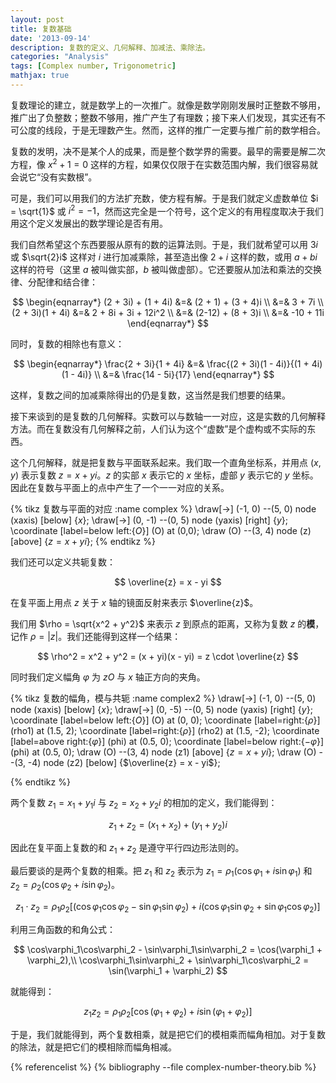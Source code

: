 ```yaml
---
layout: post
title: 复数基础
date: '2013-09-14'
description: 复数的定义、几何解释、加减法、乘除法。
categories: "Analysis"
tags: [Complex number, Trigonometric]
mathjax: true
---
```


复数理论的建立，就是数学上的一次推广。就像是数学刚刚发展时正整数不够用，推广出了负整数；整数不够用，推广产生了有理数；接下来人们发现，其实还有不可公度的线段，于是无理数产生。然而，这样的推广一定要与推广前的数学相合。

复数的发明，决不是某个人的成果，而是整个数学界的需要。最早的需要是解二次方程，像 $x^2 + 1 = 0$ 这样的方程，如果仅仅限于在实数范围内解，我们很容易就会说它“没有实数根”。

可是，我们可以用我们的方法扩充数，使方程有解。于是我们就定义虚数单位 $i = \sqrt{1}$ 或 $i^2 = -1$，然而这完全是一个符号，这个定义的有用程度取决于我们用这个定义发展出的数学理论是否有用。

我们自然希望这个东西要服从原有的数的运算法则。于是，我们就希望可以用 $3i$ 或 $\sqrt{2}i$ 这样对 $i$ 进行加减乘除，甚至造出像 $2 + i$ 这样的数，或用 $a + b i$ 这样的符号（这里 $a$ 被叫做实部，$b$ 被叫做虚部）。它还要服从加法和乘法的交换律、分配律和结合律：

$$
\begin{eqnarray*}
  (2 + 3i) + (1 + 4i) &=& (2 + 1) + (3 + 4)i \\
                      &=& 3 + 7i \\
  (2 + 3i)(1 + 4i)    &=& 2 + 8i + 3i + 12i^2 \\
                      &=& (2-12) + (8 + 3)i \\
                      &=& -10 + 11i
\end{eqnarray*}
$$

同时，复数的相除也有意义：

$$
\begin{eqnarray*}
  \frac{2 + 3i}{1 + 4i} &=& \frac{(2 + 3i)(1 - 4i)}{(1 + 4i)(1 - 4i)} \\
                        &=& \frac{14 - 5i}{17}
\end{eqnarray*}
$$

这样，复数之间的加减乘除得出的仍是复数，这当然是我们想要的结果。

<!--more-->

接下来谈到的是复数的几何解释。实数可以与数轴一一对应，这是实数的几何解释方法。而在复数没有几何解释之前，人们认为这个“虚数”是个虚构或不实际的东西。

这个几何解释，就是把复数与平面联系起来。我们取一个直角坐标系，并用点 $(x, y)$ 表示复数 $z = x + yi$。$z$ 的实部 $x$ 表示它的 $x$ 坐标，虚部 $y$ 表示它的 $y$ 坐标。因此在复数与平面上的点中产生了一个一一对应的关系。

{% tikz 复数与平面的对应 :name complex %}
\draw[->] (-1, 0) --(5, 0) node (xaxis) [below] {$x$};
\draw[->] (0, -1) --(0, 5) node (yaxis) [right] {$y$};
\coordinate [label=below left:{$O$}] (O) at (0,0);
\draw (O) --(3, 4) node (z) [above] {$z = x + yi$};
{% endtikz %}

我们还可以定义共轭复数：

$$ \overline{z} = x - yi $$

在复平面上用点 $z$ 关于 $x$ 轴的镜面反射来表示 $\overline{z}$。

我们用 $\rho = \sqrt{x^2 + y^2}$ 来表示 $z$ 到原点的距离，又称为复数 $z$ 的**模**，记作 $\rho = |z|$。我们还能得到这样一个结果：

$$
\rho^2 = x^2 + y^2 = (x + yi)(x - yi) = z \cdot \overline{z}
$$

同时我们定义幅角 $\varphi$ 为 $zO$ 与 $x$ 轴正方向的夹角。

{% tikz 复数的幅角，模与共轭 :name complex2 %}
\draw[->] (-1, 0) --(5, 0) node (xaxis) [below] {$x$};
\draw[->] (0, -5) --(0, 5) node (yaxis) [right] {$y$};
\coordinate [label=below left:{$O$}] (O) at (0, 0);
\coordinate [label=right:{$\rho$}] (rho1) at (1.5, 2);
\coordinate [label=right:{$\rho$}] (rho2) at (1.5, -2);
\coordinate [label=above right:{$\varphi$}] (phi) at (0.5, 0);
\coordinate [label=below right:{$-\varphi$}] (phi) at (0.5, 0);
\draw (O) --(3, 4) node (z1) [above] {$z = x + yi$};
\draw (O) --(3, -4) node (z2) [below] {$\overline{z} = x - yi$};

{% endtikz %}

两个复数 $z_1 = x_1 + y_1 i$ 与 $z_2 = x_2 + y_2 i$ 的相加的定义，我们能得到：

$$
z_1 + z_2 = (x_1 + x_2) + (y_1 + y_2)i
$$

因此在复平面上复数的和 $z_1 + z_2$ 是遵守平行四边形法则的。

最后要谈的是两个复数的相乘。把 $z_1$ 和 $z_2$ 表示为 $z_1 = \rho_1(\cos\varphi_1 + i \sin\varphi_1)$ 和 $z_2 = \rho_2(\cos\varphi_2 + i \sin\varphi_2)$。

$$ z_1 \cdot z_2 = \rho_1\rho_2[(\cos\varphi_1\cos\varphi_2 - \sin\varphi_1\sin\varphi_2) + i(\cos\varphi_1\sin\varphi_2 + \sin\varphi_1\cos\varphi_2)] $$

利用三角函数的和角公式：

$$
\cos\varphi_1\cos\varphi_2 - \sin\varphi_1\sin\varphi_2 = \cos(\varphi_1 + \varphi_2),\\
\cos\varphi_1\sin\varphi_2 + \sin\varphi_1\cos\varphi_2 = \sin(\varphi_1 + \varphi_2)
$$

就能得到：

$$
z_1z_2 = \rho_1\rho_2[\cos(\varphi_1 + \varphi_2) + i \sin(\varphi_1 + \varphi_2)]
$$

于是，我们就能得到，两个复数相乘，就是把它们的模相乘而幅角相加。对于复数的除法，就是把它们的模相除而幅角相减。

{% referencelist %}
{% bibliography --file complex-number-theory.bib %}
